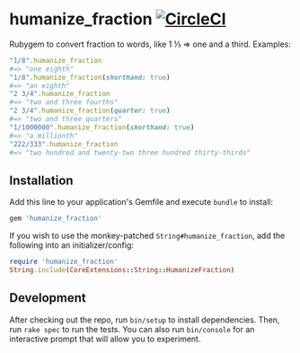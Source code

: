 # humanize_fraction [![CircleCI](https://circleci.com/gh/6/humanize_fraction.svg?style=svg)](https://circleci.com/gh/6/humanize_fraction)

Rubygem to convert fraction to words, like 1 ⅓ => one and a third. Examples:

```ruby
"1/8".humanize_fraction
#=> "one eighth"
"1/8".humanize_fraction(shorthand: true)
#=> "an eighth"
"2 3/4".humanize_fraction
#=> "two and three fourths"
"2 3/4".humanize_fraction(quarter: true)
#=> "two and three quarters"
"1/1000000".humanize_fraction(shorthand: true)
#=> "a millionth"
"222/333".humanize_fraction
#=> "two hundred and twenty-two three hundred thirty-thirds"
```

## Installation

Add this line to your application's Gemfile and execute `bundle` to install:

```ruby
gem 'humanize_fraction'
```

If you wish to use the monkey-patched `String#humanize_fraction`, add the following into an initializer/config:

```ruby
require 'humanize_fraction'
String.include(CoreExtensions::String::HumanizeFraction)
```

## Development

After checking out the repo, run `bin/setup` to install dependencies. Then, run `rake spec` to run the tests. You can also run `bin/console` for an interactive prompt that will allow you to experiment.
